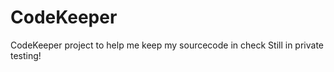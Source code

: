 CodeKeeper
==========

CodeKeeper project to help me keep my sourcecode in check
Still in private testing!
